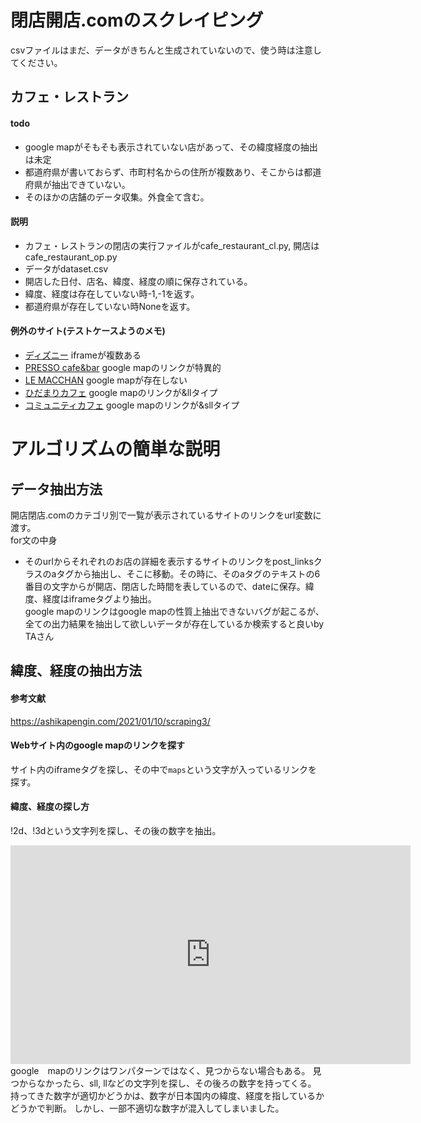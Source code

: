# 閉店開店.comのスクレイピング  
csvファイルはまだ、データがきちんと生成されていないので、使う時は注意してください。
## カフェ・レストラン
#### todo
- google mapがそもそも表示されていない店があって、その緯度経度の抽出は未定  
- 都道府県が書いておらず、市町村名からの住所が複数あり、そこからは都道府県が抽出できていない。 
- そのほかの店舗のデータ収集。外食全て含む。
#### 説明
- カフェ・レストランの閉店の実行ファイルがcafe_restaurant_cl.py, 開店はcafe_restaurant_op.py  
- データがdataset.csv
- 開店した日付、店名、緯度、経度の順に保存されている。  
- 緯度、経度は存在していない時-1,-1を返す。  
- 都道府県が存在していない時Noneを返す。
#### 例外のサイト(テストケースようのメモ)
- [ディズニー](https://10-19.kaiten-heiten.com/tdl-bijotoyaju/) iframeが複数ある
- [PRESSO cafe&bar](https://10-19.kaiten-heiten.com/presso-cafebar/) google mapのリンクが特異的  
- [LE MACCHAN](https://10-19.kaiten-heiten.com/le-macchan/) google mapが存在しない
- [ひだまりカフェ](https://10-19.kaiten-heiten.com/hidamari-cafe/) google mapのリンクが&llタイプ
- [コミュニティカフェ](https://10-19.kaiten-heiten.com/cafe-kisora/) google mapのリンクが&sllタイプ
# アルゴリズムの簡単な説明  
## データ抽出方法  
開店閉店.comのカテゴリ別で一覧が表示されているサイトのリンクをurl変数に渡す。  
for文の中身  
- そのurlからそれぞれのお店の詳細を表示するサイトのリンクをpost_linksクラスのaタグから抽出し、そこに移動。その時に、そのaタグのテキストの6番目の文字からが開店、閉店した時間を表しているので、dateに保存。緯度、経度はiframeタグより抽出。　　   
google mapのリンクはgoogle mapの性質上抽出できないバグが起こるが、全ての出力結果を抽出して欲しいデータが存在しているか検索すると良いby TAさん
## 緯度、経度の抽出方法
#### 参考文献
https://ashikapengin.com/2021/01/10/scraping3/
#### Webサイト内のgoogle mapのリンクを探す
サイト内のiframeタグを探し、その中で`maps`という文字が入っているリンクを探す。
#### 緯度、経度の探し方
!2d、!3dという文字列を探し、その後の数字を抽出。  
<iframe src="https://www.google.com/maps/embed?pb=!1m18!1m12!1m3!1d3276.5422452944144!2d135.68890491568408!3d34.79229738581382!2m3!1f0!2f0!3f0!3m2!1i1024!2i768!4f13.1!3m3!1m2!1s0x6001194139cd40e3%3A0x6ce14c67c351de2!2z44CSNTc2LTAwNTEg5aSn6Ziq5bqc5Lqk6YeO5biC5YCJ5rK777yR5LiB55uu77yV77yV4oiSNjI255Wq!5e0!3m2!1sja!2sjp!4v1637108848787!5m2!1sja!2sjp" width="640" height="350" style="border:0;" allowfullscreen="" loading="lazy"></iframe>  
google　mapのリンクはワンパターンではなく、見つからない場合もある。  
見つからなかったら、sll, llなどの文字列を探し、その後ろの数字を持ってくる。  
持ってきた数字が適切かどうかは、数字が日本国内の緯度、経度を指しているかどうかで判断。  
しかし、一部不適切な数字が混入してしまいました。  